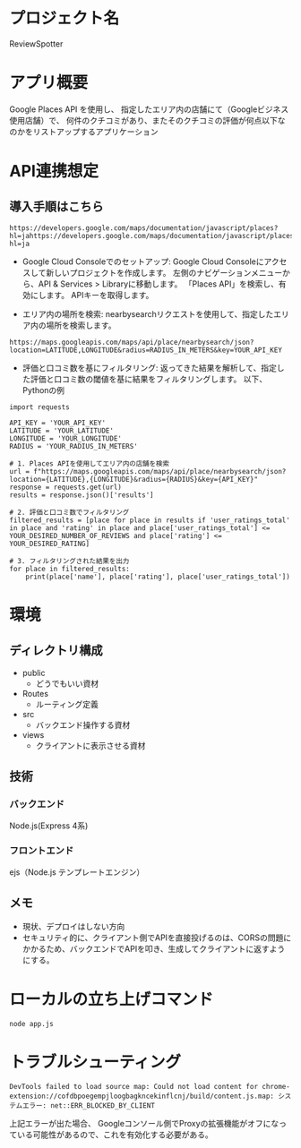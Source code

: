 # プロジェクト名
ReviewSpotter

# アプリ概要
Google Places API を使用し、
指定したエリア内の店舗にて（Googleビジネス使用店舗）で、
何件のクチコミがあり、またそのクチコミの評価が何点以下なのかをリストアップするアプリケーション

# API連携想定
## 導入手順はこちら
```
https://developers.google.com/maps/documentation/javascript/places?hl=jahttps://developers.google.com/maps/documentation/javascript/places?hl=ja
```

- Google Cloud Consoleでのセットアップ:
Google Cloud Consoleにアクセスして新しいプロジェクトを作成します。
左側のナビゲーションメニューから、API & Services > Libraryに移動します。
「Places API」を検索し、有効にします。
APIキーを取得します。

- エリア内の場所を検索:
nearbysearchリクエストを使用して、指定したエリア内の場所を検索します。
```
https://maps.googleapis.com/maps/api/place/nearbysearch/json?location=LATITUDE,LONGITUDE&radius=RADIUS_IN_METERS&key=YOUR_API_KEY
```

- 評価と口コミ数を基にフィルタリング:
返ってきた結果を解析して、指定した評価と口コミ数の閾値を基に結果をフィルタリングします。
以下、Pythonの例
```
import requests

API_KEY = 'YOUR_API_KEY'
LATITUDE = 'YOUR_LATITUDE'
LONGITUDE = 'YOUR_LONGITUDE'
RADIUS = 'YOUR_RADIUS_IN_METERS'

# 1. Places APIを使用してエリア内の店舗を検索
url = f"https://maps.googleapis.com/maps/api/place/nearbysearch/json?location={LATITUDE},{LONGITUDE}&radius={RADIUS}&key={API_KEY}"
response = requests.get(url)
results = response.json()['results']

# 2. 評価と口コミ数でフィルタリング
filtered_results = [place for place in results if 'user_ratings_total' in place and 'rating' in place and place['user_ratings_total'] <= YOUR_DESIRED_NUMBER_OF_REVIEWS and place['rating'] <= YOUR_DESIRED_RATING]

# 3. フィルタリングされた結果を出力
for place in filtered_results:
    print(place['name'], place['rating'], place['user_ratings_total'])
```

# 環境
## ディレクトリ構成
- public
    - どうでもいい資材
- Routes
    - ルーティング定義
- src
    - バックエンド操作する資材
- views
    - クライアントに表示させる資材

## 技術
### バックエンド
Node.js(Express 4系)

### フロントエンド
ejs（Node.js テンプレートエンジン）

## メモ
- 現状、デプロイはしない方向
- セキュリティ的に、クライアント側でAPIを直接投げるのは、CORSの問題にかかるため、バックエンドでAPIを叩き、生成してクライアントに返すようにする。

# ローカルの立ち上げコマンド
```
node app.js
```


# トラブルシューティング
```
DevTools failed to load source map: Could not load content for chrome-extension://cofdbpoegempjloogbagkncekinflcnj/build/content.js.map: システムエラー: net::ERR_BLOCKED_BY_CLIENT
```
上記エラーが出た場合、
Googleコンソール側でProxyの拡張機能がオフになっている可能性があるので、これを有効化する必要がある。

